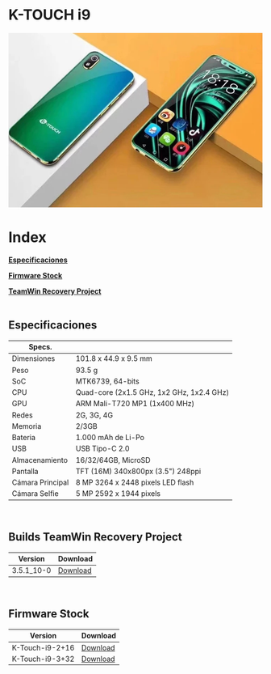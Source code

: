 # K-TOUCH i9
 <img src="HTB1frKiaODxK1RjSsphq6zHrpXaB.jpg_~2.jpg">

# Index
<b> <a href="https://github.com/daviiid99/K-Touch_i9#especificaciones">Especificaciones</a> </b>

<b> <a href="https://github.com/daviiid99/K-Touch_i9#firmware-stock">Firmware Stock</a> </b>

<b> <a href="https://github.com/daviiid99/K-Touch_i9#builds-teamwin-recovery-project">TeamWin Recovery Project</a> </b>
<br/>
<br/>

## Especificaciones
| Specs.              |                                            |
| ------------------- | -------------------------------------------|
| Dimensiones         | 101.8 x 44.9 x 9.5 mm                      |
| Peso                | 93.5 g                                     |
| SoC                 | MTK6739, 64-bits                          |
| CPU                 | Quad-core (2x1.5 GHz, 1x2 GHz, 1x2.4 GHz)  |
| GPU                 | ARM Mali-T720 MP1 (1x400 MHz)              |
| Redes               | 2G, 3G, 4G|
| Memoria             | 2/3GB                                      |
| Bateria             | 1.000 mAh de Li-Po|
| USB                 | USB Tipo-C 2.0                             |
| Almacenamiento      | 16/32/64GB, MicroSD                 |
| Pantalla            | TFT (16M) 340x800px (3.5") 248ppi         |
| Cámara Principal    | 8 MP 3264 x 2448 pixels LED flash          |
| Cámara Selfie       | 5 MP 2592 x 1944 pixels                    |
<br/>

## Builds TeamWin Recovery Project
| Version  |Download       |
| ------------------- | -------------------------------------------|
| 3.5.1_10-0| <a href="https://github.com/daviiid99/K-Touch_i9/releases/tag/Q">Download</a> |
<br/>

## Firmware Stock
| Version  |Download       |
| ------------------- | -------------------------------------------|
| K-Touch-i9-2+16| <a href="https://github.com/daviiid99/K-Touch_i9/releases/download/stock/K-Touch-i9-2+16.rar">Download</a> |
| K-Touch-i9-3+32| <a href="https://github.com/daviiid99/K-Touch_i9/releases/download/stock/K-Touch-i9-3+32.zip">Download</a> |
<br/>
